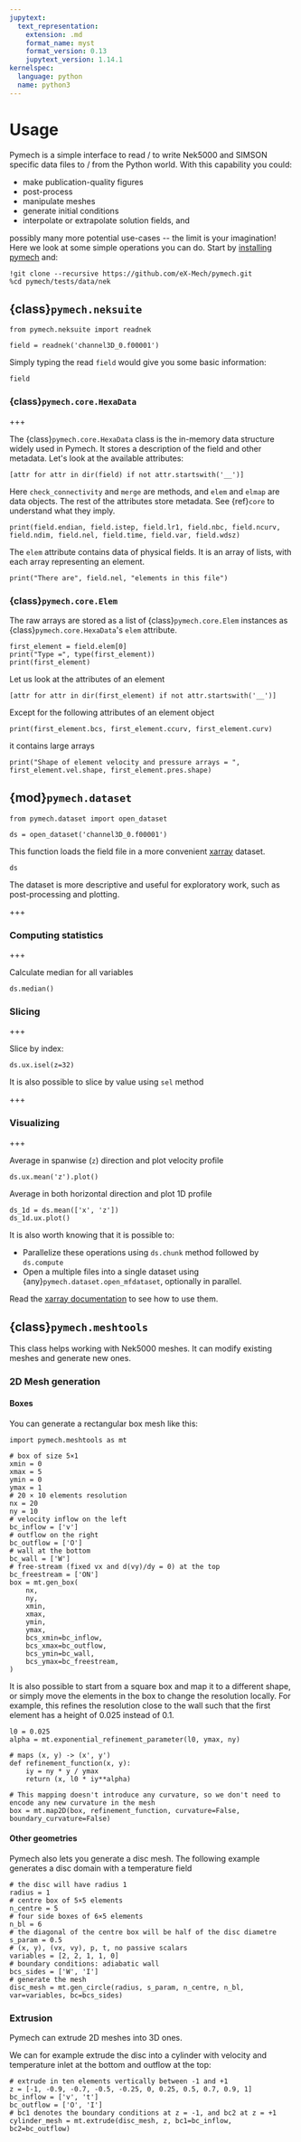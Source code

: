 ```yaml
---
jupytext:
  text_representation:
    extension: .md
    format_name: myst
    format_version: 0.13
    jupytext_version: 1.14.1
kernelspec:
  language: python
  name: python3
---
```


# Usage

Pymech is a simple interface to read / to write Nek5000 and SIMSON specific
data files to / from the Python world. With this capability you could:

- make publication-quality figures
- post-process
- manipulate meshes
- generate initial conditions
- interpolate or extrapolate solution fields, and

possibly many more potential use-cases  -- the limit is your imagination! Here
we look at some simple operations you can do. Start by [installing
pymech](index.rst) and:

```{code-cell} ipython3
!git clone --recursive https://github.com/eX-Mech/pymech.git
%cd pymech/tests/data/nek
```

## {class}`pymech.neksuite`

```{code-cell} ipython3
from pymech.neksuite import readnek

field = readnek('channel3D_0.f00001')
```

Simply typing the read `field` would give you some basic information:

```{code-cell} ipython3
field
```

### {class}`pymech.core.HexaData`

+++

The {class}`pymech.core.HexaData` class is the in-memory data structure widely used in Pymech. It stores a description of the field and other metadata. Let's look at the available attributes:

```{code-cell} ipython3
[attr for attr in dir(field) if not attr.startswith('__')]
```

Here `check_connectivity` and `merge` are methods, and `elem` and `elmap` are data objects. The rest of the attributes store metadata. See {ref}`core` to understand what they imply.

```{code-cell} ipython3
print(field.endian, field.istep, field.lr1, field.nbc, field.ncurv, field.ndim, field.nel, field.time, field.var, field.wdsz)
```

The `elem` attribute contains data of physical fields. It is an array of lists, with each array representing an element.

```{code-cell} ipython3
print("There are", field.nel, "elements in this file")
```

### {class}`pymech.core.Elem`

The raw arrays are stored as a list of {class}`pymech.core.Elem` instances as {class}`pymech.core.HexaData`'s `elem` attribute.

```{code-cell} ipython3
first_element = field.elem[0]
print("Type =", type(first_element))
print(first_element)
```

Let us look at the attributes of an element

```{code-cell} ipython3
[attr for attr in dir(first_element) if not attr.startswith('__')]
```

Except for the following attributes of an element object

```{code-cell} ipython3
print(first_element.bcs, first_element.ccurv, first_element.curv)
```

it contains large arrays

```{code-cell} ipython3
print("Shape of element velocity and pressure arrays = ", first_element.vel.shape, first_element.pres.shape)
```

## {mod}`pymech.dataset`

```{code-cell} ipython3
from pymech.dataset import open_dataset

ds = open_dataset('channel3D_0.f00001')
```

This function loads the field file in a more convenient [xarray](https://xarray.pydata.org) dataset.

```{code-cell} ipython3
ds
```

The dataset is more descriptive and useful for exploratory work, such as post-processing and plotting.

+++

### Computing statistics

+++

Calculate median for all variables

```{code-cell} ipython3
ds.median()
```

### Slicing

+++

Slice by index:

```{code-cell} ipython3
ds.ux.isel(z=32)
```

It is also possible to slice by value using `sel` method

+++

### Visualizing

+++

Average in spanwise (`z`) direction and plot velocity profile

```{code-cell} ipython3
ds.ux.mean('z').plot()
```

Average in both horizontal direction and plot 1D profile

```{code-cell} ipython3
ds_1d = ds.mean(['x', 'z'])
ds_1d.ux.plot()
```

It is also worth knowing that it is possible to:

- Parallelize these operations using `ds.chunk` method followed by `ds.compute`
- Open a multiple files into a single dataset using {any}`pymech.dataset.open_mfdataset`, optionally in parallel.

Read the [xarray documentation](https://xarray.pydata.org/en/stable/quick-overview.html) to see how to use them.

## {class}`pymech.meshtools`

This class helps working with Nek5000 meshes.
It can modify existing meshes and generate new ones.

### 2D Mesh generation

#### Boxes ####

You can generate a rectangular box mesh like this:
```{code-cell} ipython3
import pymech.meshtools as mt

# box of size 5×1
xmin = 0
xmax = 5
ymin = 0
ymax = 1
# 20 × 10 elements resolution
nx = 20
ny = 10
# velocity inflow on the left
bc_inflow = ['v']
# outflow on the right
bc_outflow = ['O']
# wall at the bottom
bc_wall = ['W']
# free-stream (fixed vx and d(vy)/dy = 0) at the top
bc_freestream = ['ON']
box = mt.gen_box(
    nx,
    ny,
    xmin,
    xmax,
    ymin,
    ymax,
    bcs_xmin=bc_inflow,
    bcs_xmax=bc_outflow,
    bcs_ymin=bc_wall,
    bcs_ymax=bc_freestream,
)
```

It is also possible to start from a square box and map it to a different shape, or simply move the elements in the box to change the resolution locally. For example, this refines the resolution close to the wall such that the first element has a height of 0.025 instead of 0.1.

```{code-cell} ipython3
l0 = 0.025
alpha = mt.exponential_refinement_parameter(l0, ymax, ny)

# maps (x, y) -> (x', y')
def refinement_function(x, y):
    iy = ny * y / ymax
    return (x, l0 * iy**alpha)

# This mapping doesn't introduce any curvature, so we don't need to encode any new curvature in the mesh
box = mt.map2D(box, refinement_function, curvature=False, boundary_curvature=False)
```

#### Other geometries ####

Pymech also lets you generate a disc mesh. The following example generates a disc domain with a temperature field

```{code-cell} ipython3
# the disc will have radius 1
radius = 1
# centre box of 5×5 elements
n_centre = 5
# four side boxes of 6×5 elements
n_bl = 6
# the diagonal of the centre box will be half of the disc diametre 
s_param = 0.5
# (x, y), (vx, vy), p, t, no passive scalars
variables = [2, 2, 1, 1, 0]
# boundary conditions: adiabatic wall
bcs_sides = ['W', 'I']
# generate the mesh
disc_mesh = mt.gen_circle(radius, s_param, n_centre, n_bl, var=variables, bc=bcs_sides)
```

### Extrusion

Pymech can extrude 2D meshes into 3D ones.

We can for example extrude the disc into a cylinder with velocity and temperature inlet at the bottom and outflow at the top:
```{code-cell} ipython3
# extrude in ten elements vertically between -1 and +1
z = [-1, -0.9, -0.7, -0.5, -0.25, 0, 0.25, 0.5, 0.7, 0.9, 1]
bc_inflow = ['v', 't']
bc_outflow = ['O', 'I']
# bc1 denotes the boundary conditions at z = -1, and bc2 at z = +1
cylinder_mesh = mt.extrude(disc_mesh, z, bc1=bc_inflow, bc2=bc_outflow)
```
